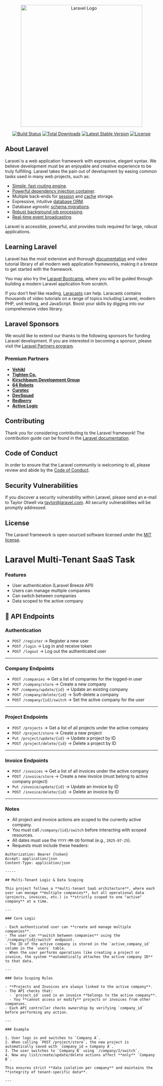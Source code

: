 <p align="center"><a href="https://laravel.com" target="_blank"><img src="https://raw.githubusercontent.com/laravel/art/master/logo-lockup/5%20SVG/2%20CMYK/1%20Full%20Color/laravel-logolockup-cmyk-red.svg" width="400" alt="Laravel Logo"></a></p>

<p align="center">
<a href="https://github.com/laravel/framework/actions"><img src="https://github.com/laravel/framework/workflows/tests/badge.svg" alt="Build Status"></a>
<a href="https://packagist.org/packages/laravel/framework"><img src="https://img.shields.io/packagist/dt/laravel/framework" alt="Total Downloads"></a>
<a href="https://packagist.org/packages/laravel/framework"><img src="https://img.shields.io/packagist/v/laravel/framework" alt="Latest Stable Version"></a>
<a href="https://packagist.org/packages/laravel/framework"><img src="https://img.shields.io/packagist/l/laravel/framework" alt="License"></a>
</p>

## About Laravel

Laravel is a web application framework with expressive, elegant syntax. We believe development must be an enjoyable and creative experience to be truly fulfilling. Laravel takes the pain out of development by easing common tasks used in many web projects, such as:

- [Simple, fast routing engine](https://laravel.com/docs/routing).
- [Powerful dependency injection container](https://laravel.com/docs/container).
- Multiple back-ends for [session](https://laravel.com/docs/session) and [cache](https://laravel.com/docs/cache) storage.
- Expressive, intuitive [database ORM](https://laravel.com/docs/eloquent).
- Database agnostic [schema migrations](https://laravel.com/docs/migrations).
- [Robust background job processing](https://laravel.com/docs/queues).
- [Real-time event broadcasting](https://laravel.com/docs/broadcasting).

Laravel is accessible, powerful, and provides tools required for large, robust applications.

## Learning Laravel

Laravel has the most extensive and thorough [documentation](https://laravel.com/docs) and video tutorial library of all modern web application frameworks, making it a breeze to get started with the framework.

You may also try the [Laravel Bootcamp](https://bootcamp.laravel.com), where you will be guided through building a modern Laravel application from scratch.

If you don't feel like reading, [Laracasts](https://laracasts.com) can help. Laracasts contains thousands of video tutorials on a range of topics including Laravel, modern PHP, unit testing, and JavaScript. Boost your skills by digging into our comprehensive video library.

## Laravel Sponsors

We would like to extend our thanks to the following sponsors for funding Laravel development. If you are interested in becoming a sponsor, please visit the [Laravel Partners program](https://partners.laravel.com).

### Premium Partners

- **[Vehikl](https://vehikl.com)**
- **[Tighten Co.](https://tighten.co)**
- **[Kirschbaum Development Group](https://kirschbaumdevelopment.com)**
- **[64 Robots](https://64robots.com)**
- **[Curotec](https://www.curotec.com/services/technologies/laravel)**
- **[DevSquad](https://devsquad.com/hire-laravel-developers)**
- **[Redberry](https://redberry.international/laravel-development)**
- **[Active Logic](https://activelogic.com)**

## Contributing

Thank you for considering contributing to the Laravel framework! The contribution guide can be found in the [Laravel documentation](https://laravel.com/docs/contributions).

## Code of Conduct

In order to ensure that the Laravel community is welcoming to all, please review and abide by the [Code of Conduct](https://laravel.com/docs/contributions#code-of-conduct).

## Security Vulnerabilities

If you discover a security vulnerability within Laravel, please send an e-mail to Taylor Otwell via [taylor@laravel.com](mailto:taylor@laravel.com). All security vulnerabilities will be promptly addressed.

## License

The Laravel framework is open-sourced software licensed under the [MIT license](https://opensource.org/licenses/MIT).

# Laravel Multi-Tenant SaaS Task

### Features
- User authentication (Laravel Breeze API)
- Users can manage multiple companies
- Can switch between companies
- Data scoped to the active company

## 📡 API Endpoints

### Authentication

- `POST /register` → Register a new user
- `POST /login` → Log in and receive token
- `POST /logout` → Log out the authenticated user

---

### Company Endpoints

- `POST /companies` → Get a list of companies for the logged-in user
- `POST /company/store` → Create a new company
- `PUT /company/update/{id}` → Update an existing company
- `POST /company/delete/{id}` → Soft-delete a company
- `POST /company/{id}/switch` → Set the active company for the user

---

### Project Endpoints

- `POST /projects` → Get a list of all projects under the active company
- `POST /project/store` → Create a new project
- `Put /project/update/{id}` → Update a project by ID
- `POST /project/delete/{id}` → Delete a project by ID

---

### Invoice Endpoints

- `POST /invoices` → Get a list of all invoices under the active company
- `POST /invoice/store` → Create a new invoice (must belong to active company project)
- `Put /invoice/update/{id}` → Update an invoice by ID
- `POST /invoice/delete/{id}` → Delete an invoice by ID

---

### Notes

- All project and invoice actions are scoped to the currently active company.
- You must call `/company/{id}/switch` before interacting with scoped resources.
- All dates must use the `YYYY-MM-DD` format (e.g., `2025-07-25`).
- Requests must include these headers:

```http
Authorization: Bearer {token}
Accept: application/json
Content-Type: application/json

-----

## Multi-Tenant Logic & Data Scoping

This project follows a **multi-tenant SaaS architecture**, where each user can manage **multiple companies**, but all operational data (projects, invoices, etc.) is **strictly scoped to one "active" company** at a time.

---

### Core Logic

- Each authenticated user can **create and manage multiple companies**.
- The user can **switch between companies** using the `/company/{id}/switch` endpoint.
- The ID of the active company is stored in the `active_company_id` column in the `users` table.
- When the user performs operations like creating a project or invoice, the system **automatically attaches the active company ID** to that data.

---

### Data Scoping Rules

- **Projects and Invoices are always linked to the active company**.
- The API checks that:
  - `project_id` used in an invoice **belongs to the active company**.
  - You **cannot access or modify** projects or invoices from other companies.
- Each API controller checks ownership by verifying `company_id` before performing any action.

---

### Example

1. User logs in and switches to `Company A`.
2. When calling `POST /project/store`, the new project is automatically saved with `company_id = Company A`.
3. The user switches to `Company B` using `/company/2/switch`.
4. Now any list/create/update/delete actions affect **only** `Company B`.

This ensures strict **data isolation per company** and maintains the **integrity of tenant-specific data**.

---
